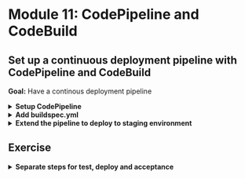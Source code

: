 # Module 11: CodePipeline and CodeBuild

## Set up a continuous deployment pipeline with CodePipeline and CodeBuild

**Goal:** Have a continous deployment pipeline

<details>
<summary><b>Setup CodePipeline</b></summary><p>

1. Go to the AWS Console

2. Go to the CodePipeline console

3. Click `Create Pipeline`

4. Call your pipeline `workshop-` followed by your name, e.g. `workshop-yancui`

![](/images/mod11-001.png)

5. Click `Next step`

6. Choose `GitHub` as `Source provider`

7. Click `Connect to GitHub`

8. Authorize the app

9. Select your repo, and branch

![](/images/mod11-002.png)

10. Click `Next step`

11. Choose `AWS CodeBuild` as `Build provider`

12. Choose `Create a new build project` and call the build project `workshop-dev-` followed by your name, e.g. `workshop-dev-yancui`

![](/images/mod11-003.png)

13. Choose `Use an image managed by AWS CodeBuild` and choose `Ubuntu`, `Node.js` and `aws/codebuild/nodejs:8.11.0`

14. Choose `Use the buildspec.yml in the source code root directory`

![](/images/mod11-004.png)

15. Leave the `Caching` and `VPC` configurations as they are

16. Under `Advanced`, `Environment variables`, add the environment variables `STAGE` and `REGION`. We'll use them to control which stage and region our functions would be deployed to.

![](/images/mod11-005.png)

17. Cick `Save build project`

![](/images/mod11-006.png)

18. Click `Next step`

19. Choose `No Deployment` for `Deployment provider`. We'll deploy from our build script

![](/images/mod11-007.png)

20. Click `Next step`

21. Click `Create role`

22. In the new window, accept the default permissions and click `Allow`

23. Click `Next step`

24. Click `Create pipeline`

![](/images/mod11-008.png)

Congratulations! You have created your first pipeline!

Fortunately, this first build is doomed to fail because we haven't created a `buildspec.yml` yet.

![](/images/mod11-009.png)

</p></details>

<details>
<summary><b>Add buildspec.yml</b></summary><p>

1. Add a file `buildspec.yml` under the project's root folder

2. Modify the `buildspec.yml` to the following

```yml
version: 0.2

phases:
  build:
    commands:
      - npm install
      - npm test
      - npm run sls -- deploy -s $STAGE -r $REGION
      - npm run acceptance
```

3. Modify the `steps/init.js` to add another env variable `AWS_SESSION_TOKEN`, as the build steps are executed in an ECS task (which uses temp credentials by assuming the assigned IAM role).

```javascript
process.env.AWS_ACCESS_KEY_ID     = credentials.accessKeyId
process.env.AWS_SECRET_ACCESS_KEY = credentials.secretAccessKey

if (credentials.sessionToken) {
  process.env.AWS_SESSION_TOKEN = credentials.sessionToken
}
```

4. CodeBuild would require many permissions in order to deploy our serverless project. Go to the IAM console, and look for the role that starts with `code-build-workshop-dev-`.

5. Click `Attach policies`

6. Select `AdministratorAccess` and click `Attach policy`

7. Commit and push your code changes to kick off the pipeline.

If all goes well, you should see the pipeline execute successfully and the functions will be deployed by the pipeline.

![](/images/mod11-011.png)

![](/images/mod11-010.png)

</p></details>

<details>
<summary><b>Extend the pipeline to deploy to staging environment</b></summary><p>

1. Go back to your pipeline screen, click `Edit`

2. Add a stage after `Build`, call it `Staging`

3. Choose `Build` for `Action category`

4. Use `CodeBuild` for `Action name`

5. Choose `AWS CodeBuild` for `Build provider`

6. Choose `Create a new build project`

7. Use the name `workshop-staging-` followed by your name, e.g. `workshop-staging-yancui`

![](/images/mod11-012.png)

8. Choose `Use an image managed by AWS CodeBuild`, and use `Ubuntu`, `Node.js` and `aws/codebuild/nodejs:8.11.0`

![](/images/mod11-013.png)

9. Choose `Use the buildspec.yml in the source code root directory`

10. Leave `Cache` and `VPC` options as the default

11. Under `Advanced`, `Environment variables`, add the `STAGE` and `REGION` environment variables to make the npm build script deploy to a `staging` stage in `us-east-1` region instead.

![](/images/mod11-014.png)

12. Click `Save build project`

13. Choose `MyApp` as `Input artifacts`

14. Click `Add action`

15. Click `Save pipeline changes`, and then `Save and continue` in the subsequent popup

16. Go to the IAM console

17. CodeBuild would require many permissions in order to deploy our serverless project. Go to the IAM console, and look for the role that starts with `code-build-workshop-staging-`.

18. Click `Attach policies`

19. Select `AdministratorAccess` and click `Attach policy`

20. Go back to the CodePipeline console, and go into our `workshop-yancui` pipeline

21. Click `Release change` to kick off the pipeline

22. This will fail because the DynamoDB table is not parameterised by stage

![](/images/mod11-015.png)

Even if we parameterise everything in the `serverless.yml`, we'd have to parameterise the tests as well.

</p></details>

## Exercise

<details>
<summary><b>Separate steps for test, deploy and acceptance</b></summary><p>

Instead of relying on `buildspec.yml` to do everything - integration tests, deploy and acceptance tests - in one giant step, how about we separate them into multiple steps for each environment?

Delete the existing `Build` step, and create a `Dev` that has 3 clear steps:

* IntegrationTest

* Deploy

* AcceptanceTest

![](/images/mod11-016.png)

</p></details>